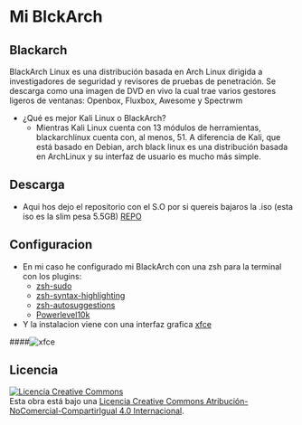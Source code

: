 # Mi BlckArch
## Blackarch

BlackArch Linux es una distribución basada en Arch Linux dirigida a investigadores de seguridad y revisores de pruebas de penetración. Se descarga como una imagen de DVD en vivo la cual trae varios gestores ligeros de ventanas: Openbox, Fluxbox, Awesome y Spectrwm

* ¿Qué es mejor Kali Linux o BlackArch?
  * Mientras Kali Linux cuenta con 13 módulos de herramientas, blackarchlinux cuenta con, al menos, 51. A diferencia de Kali, que está basado en Debian, arch black linux es una distribución basada en ArchLinux   y su interfaz de usuario es mucho más simple.

## Descarga

- Aqui hos dejo el repositorio con el S.O por si quereis bajaros la .iso (esta iso es la slim pesa 5.5GB) [REPO](https://ftp.halifax.rwth-aachen.de/blackarch/iso/blackarch-linux-slim-2023.05.01-x86_64.iso)

## Configuracion

- En mi caso he configurado mi BlackArch con una zsh para la terminal con los plugins:
  - [zsh-sudo](https://github.com/ohmyzsh/ohmyzsh/blob/master/plugins/sudo/sudo.plugin.zsh)
  - [zsh-syntax-highlighting](https://github.com/zsh-users/zsh-syntax-highlighting)
  - [zsh-autosuggestions](https://github.com/zsh-users/zsh-autosuggestions)
  - [Powerlevel10k](https://github.com/romkatv/powerlevel10k)
- Y la instalacion viene con una interfaz grafica [xfce](https://www.xfce.org/)
  
####![xfce](https://i.ytimg.com/vi/6oHKX_21aBY/maxresdefault.jpg)

## Licencia
<a rel="license" href="http://creativecommons.org/licenses/by-nc-sa/4.0/"><img alt="Licencia Creative Commons" style="border-width:0" src="https://i.creativecommons.org/l/by-nc-sa/4.0/88x31.png" /></a><br />Esta obra está bajo una <a rel="license" href="http://creativecommons.org/licenses/by-nc-sa/4.0/">Licencia Creative Commons Atribución-NoComercial-CompartirIgual 4.0 Internacional</a>.
